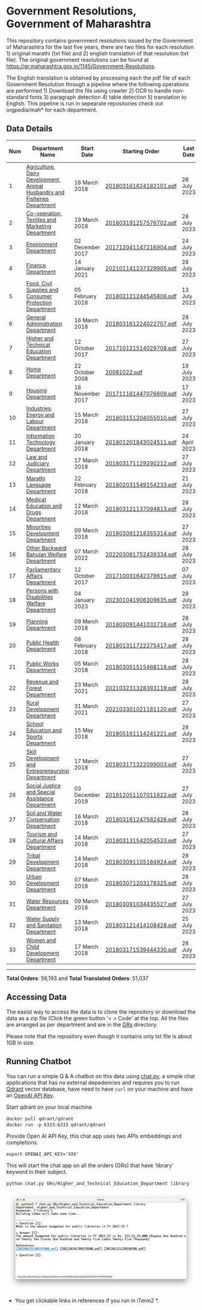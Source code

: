 # Government Resolutions, Government of Maharashtra

This repository contains government resolutions issued by the Government of Maharashtra for the last five years, there are two files for each resolution 1) original marathi (txt file) and 2) english translation of that resolution (txt file). The original government resolutions can be found at https://gr.maharashtra.gov.in/1145/Government-Resolutions.


The English translation is obtained by processing each the pdf file of each Government Resolution through a pipeline where the following operations are performed 1) Download the file using crawler 2) OCR to handle non-standard fonts 3) paragraph detection 4) table  detection 5) translation to English. This pipeline is run in sepearate repositories check out orgpedia/mah* for each department.


## Data Details

| Num | Department Name | Start Date | Starting Order | Last Date | Last Order | Last Crawl Date | # Marathi Orders | # Translated Orders |
| --- | --------------- | ---------- | -------------- | --------- | ---------- | --------------- | ---------------- | ------------------- |
| 1 | [Agriculture, Dairy Development, Animal Husbandry and Fisheries Department](GRs/Agriculture,_Dairy_Development,_Animal_Husbandry_and_Fisheries_Department) | 16 March 2018 | [201803161624182101.pdf](https://gr.maharashtra.gov.in/Site/Upload/Government%20Resolutions/English/201803161624182101.pdf) | 28 July 2023 | [202307281837230801.pdf](https://gr.maharashtra.gov.in/Site/Upload/Government%20Resolutions/English/202307281837230801.pdf) | 29-Jul-2023 | 3394 | 3335 |
| 2 | [Co-operation, Textiles and Marketing Department](GRs/Co-operation,_Textiles_and_Marketing_Department) | 19 March 2018 | [201803191257576702.pdf](https://gr.maharashtra.gov.in/Site/Upload/Government%20Resolutions/English/201803191257576702.pdf) | 28 July 2023 | [202307281712000402.pdf](https://gr.maharashtra.gov.in/Site/Upload/Government%20Resolutions/English/202307281712000402.pdf) | 29-Jul-2023 | 2130 | 2093 |
| 3 | [Environment Department](GRs/Environment_Department) | 02 December 2017 | [201712041147216904.pdf](https://gr.maharashtra.gov.in/Site/Upload/Government%20Resolutions/English/201712041147216904.pdf) | 24 July 2023 | [202307241728374104.pdf](https://gr.maharashtra.gov.in/Site/Upload/Government%20Resolutions/English/202307241728374104.pdf) | 29-Jul-2023 | 299 | 292 |
| 4 | [Finance Department](GRs/Finance_Department) | 14 January 2021 | [202101141237329905.pdf](https://gr.maharashtra.gov.in/Site/Upload/Government%20Resolutions/English/202101141237329905.pdf) | 28 July 2023 | [202307281705553705.pdf](https://gr.maharashtra.gov.in/Site/Upload/Government%20Resolutions/English/202307281705553705.pdf) | 29-Jul-2023 | 530 | 525 |
| 5 | [Food, Civil Supplies and Consumer Protection Department](GRs/Food,_Civil_Supplies_and_Consumer_Protection_Department) | 05 February 2018 | [201802121244545806.pdf](https://gr.maharashtra.gov.in/Site/Upload/Government%20Resolutions/English/201802121244545806.pdf) | 13 July 2023 | [202307131713028806.pdf](https://gr.maharashtra.gov.in/Site/Upload/Government%20Resolutions/English/202307131713028806.pdf) | 15-Jul-2023 | 856 | 848 |
| 6 | [General Administration Department](GRs/General_Administration_Department) | 16 March 2018 | [201803161224022707.pdf](https://gr.maharashtra.gov.in/Site/Upload/Government%20Resolutions/English/201803161224022707.pdf) | 28 July 2023 | [202307281755065707.pdf](https://gr.maharashtra.gov.in/Site/Upload/Government%20Resolutions/English/202307281755065707.pdf) | 29-Jul-2023 | 3729 | 3710 |
| 7 | [Higher and Technical Education Department](GRs/Higher_and_Technical_Education_Department) | 12 October 2017 | [201710121514029708.pdf](https://gr.maharashtra.gov.in/Site/Upload/Government%20Resolutions/English/201710121514029708.pdf) | 27 July 2023 | [202307271308449408.pdf](https://gr.maharashtra.gov.in/Site/Upload/Government%20Resolutions/English/202307271308449408.pdf) | 29-Jul-2023 | 2158 | 2148 |
| 8 | [Home Department](GRs/Home_Department) | 22 October 2008 | [20081022.pdf](https://gr.maharashtra.gov.in/Site/Upload/Government%20Resolutions/English/20081022.pdf) | 19 July 2023 | [202307281336477429.pdf](https://gr.maharashtra.gov.in/Site/Upload/Government%20Resolutions/English/202307281336477429.pdf) | 29-Jul-2023 | 7801 | 3257 |
| 9 | [Housing Department](GRs/Housing_Department) | 16 November 2017 | [201711161447076609.pdf](https://gr.maharashtra.gov.in/Site/Upload/Government%20Resolutions/English/201711161447076609.pdf) | 17 July 2023 | [202307181324002409.pdf](https://gr.maharashtra.gov.in/Site/Upload/Government%20Resolutions/English/202307181324002409.pdf) | 21-Jul-2023 | 304 | 300 |
| 10 | [Industries, Energy and Labour Department](GRs/Industries,_Energy_and_Labour_Department) | 15 March 2018 | [201803151204055010.pdf](https://gr.maharashtra.gov.in/Site/Upload/Government%20Resolutions/English/201803151204055010.pdf) | 27 July 2023 | [202307271848020510.pdf](https://gr.maharashtra.gov.in/Site/Upload/Government%20Resolutions/English/202307271848020510.pdf) | 29-Jul-2023 | 1600 | 1595 |
| 11 | [Information Technology Department](GRs/Information_Technology_Department) | 20 January 2018 | [201801201843024511.pdf](https://gr.maharashtra.gov.in/Site/Upload/Government%20Resolutions/English/201801201843024511.pdf) | 24 April 2023 | [202304241816282211.pdf](https://gr.maharashtra.gov.in/Site/Upload/Government%20Resolutions/English/202304241816282211.pdf) | 28-May-2023 | 107 | 107 |
| 12 | [Law and Judiciary Department](GRs/Law_and_Judiciary_Department) | 17 March 2018 | [201803171129290212.pdf](https://gr.maharashtra.gov.in/Site/Upload/Government%20Resolutions/English/201803171129290212.pdf) | 27 July 2023 | [202307281219583112.pdf](https://gr.maharashtra.gov.in/Site/Upload/Government%20Resolutions/English/202307281219583112.pdf) | 29-Jul-2023 | 1519 | 1504 |
| 13 | [Marathi Language Department](GRs/Marathi_Language_Department) | 22 February 2018 | [201802031549154233.pdf](https://gr.maharashtra.gov.in/Site/Upload/Government%20Resolutions/English/201802031549154233.pdf) | 21 July 2023 | [202307211300189433.pdf](https://gr.maharashtra.gov.in/Site/Upload/Government%20Resolutions/English/202307211300189433.pdf) | 21-Jul-2023 | 290 | 288 |
| 14 | [Medical Education and Drugs Department](GRs/Medical_Education_and_Drugs_Department) | 12 March 2018 | [201803121137094813.pdf](https://gr.maharashtra.gov.in/Site/Upload/Government%20Resolutions/English/201803121137094813.pdf) | 28 July 2023 | [202307281136168613.pdf](https://gr.maharashtra.gov.in/Site/Upload/Government%20Resolutions/English/202307281136168613.pdf) | 29-Jul-2023 | 873 | 829 |
| 15 | [Minorities Development Department](GRs/Minorities_Development_Department) | 09 March 2018 | [201803091218355314.pdf](https://gr.maharashtra.gov.in/Site/Upload/Government%20Resolutions/English/201803091218355314.pdf) | 27 July 2023 | [202307271711160914.pdf](https://gr.maharashtra.gov.in/Site/Upload/Government%20Resolutions/English/202307271711160914.pdf) | 29-Jul-2023 | 801 | 797 |
| 16 | [Other Backward Bahujan Welfare Department](GRs/Other_Backward_Bahujan_Welfare_Department) | 07 March 2022 | [202203081752439334.pdf](https://gr.maharashtra.gov.in/Site/Upload/Government%20Resolutions/English/202203081752439334.pdf) | 28 July 2023 | [202307281739317434.pdf](https://gr.maharashtra.gov.in/Site/Upload/Government%20Resolutions/English/202307281739317434.pdf) | 29-Jul-2023 | 266 | 265 |
| 17 | [Parliamentary Affairs Department](GRs/Parliamentary_Affairs_Department) | 12 October 2017 | [201710031642378615.pdf](https://gr.maharashtra.gov.in/Site/Upload/Government%20Resolutions/English/201710031642378615.pdf) | 07 July 2023 | [202307071223304115.pdf](https://gr.maharashtra.gov.in/Site/Upload/Government%20Resolutions/English/202307071223304115.pdf) | 09-Jul-2023 | 101 | 101 |
| 18 | [Persons with Disabilities Welfare Department](GRs/Persons_with_Disabilities_Welfare_Department) | 04 January 2023 | [202301041906309635.pdf](https://gr.maharashtra.gov.in/Site/Upload/Government%20Resolutions/English/202301041906309635.pdf) | 28 July 2023 | [202307281840040935.pdf](https://gr.maharashtra.gov.in/Site/Upload/Government%20Resolutions/English/202307281840040935.pdf) | 29-Jul-2023 | 20 | 20 |
| 19 | [Planning Department](GRs/Planning_Department) | 09 March 2018 | [201803091441032716.pdf](https://gr.maharashtra.gov.in/Site/Upload/Government%20Resolutions/English/201803091441032716.pdf) | 28 July 2023 | [202307281516570316.pdf](https://gr.maharashtra.gov.in/Site/Upload/Government%20Resolutions/English/202307281516570316.pdf) | 29-Jul-2023 | 1282 | 1263 |
| 20 | [Public Health Department](GRs/Public_Health_Department) | 08 February 2018 | [201801311722275417.pdf](https://gr.maharashtra.gov.in/Site/Upload/Government%20Resolutions/English/201801311722275417.pdf) | 28 July 2023 | [202307281420107817.pdf](https://gr.maharashtra.gov.in/Site/Upload/Government%20Resolutions/English/202307281420107817.pdf) | 29-Jul-2023 | 4831 | 4794 |
| 21 | [Public Works Department](GRs/Public_Works_Department) | 05 March 2018 | [201803051515468118.pdf](https://gr.maharashtra.gov.in/Site/Upload/Government%20Resolutions/English/201803051515468118.pdf) | 28 July 2023 | [202307281553321818.pdf](https://gr.maharashtra.gov.in/Site/Upload/Government%20Resolutions/English/202307281553321818.pdf) | 29-Jul-2023 | 2734 | 2725 |
| 22 | [Revenue and Forest Department](GRs/Revenue_and_Forest_Department) | 23 March 2021 | [202103231328393119.pdf](https://gr.maharashtra.gov.in/Site/Upload/Government%20Resolutions/English/202103231328393119.pdf) | 28 July 2023 | [202307281917526619.pdf](https://gr.maharashtra.gov.in/Site/Upload/Government%20Resolutions/English/202307281917526619.pdf) | 29-Jul-2023 | 2265 | 2241 |
| 23 | [Rural Development Department](GRs/Rural_Development_Department) | 31 March 2021 | [202103301021181120.pdf](https://gr.maharashtra.gov.in/Site/Upload/Government%20Resolutions/English/202103301021181120.pdf) | 27 July 2023 | [202307271837299920.pdf](https://gr.maharashtra.gov.in/Site/Upload/Government%20Resolutions/English/202307271837299920.pdf) | 29-Jul-2023 | 1119 | 1003 |
| 24 | [School Education and Sports Department](GRs/School_Education_and_Sports_Department) | 15 May 2018 | [201805161114241221.pdf](https://gr.maharashtra.gov.in/Site/Upload/Government%20Resolutions/English/201805161114241221.pdf) | 28 July 2023 | [202307281748300621.pdf](https://gr.maharashtra.gov.in/Site/Upload/Government%20Resolutions/English/202307281748300621.pdf) | 29-Jul-2023 | 3025 | 3007 |
| 25 | [Skill Development and Entrepreneurship Department](GRs/Skill_Development_and_Entrepreneurship_Department) | 17 March 2018 | [201803171322099003.pdf](https://gr.maharashtra.gov.in/Site/Upload/Government%20Resolutions/English/201803171322099003.pdf) | 27 July 2023 | [202307271620290903.pdf](https://gr.maharashtra.gov.in/Site/Upload/Government%20Resolutions/English/202307271620290903.pdf) | 29-Jul-2023 | 800 | 798 |
| 26 | [Social Justice and Special Assistance Department](GRs/Social_Justice_and_Special_Assistance_Department) | 03 December 2019 | [201912051107011622.pdf](https://gr.maharashtra.gov.in/Site/Upload/Government%20Resolutions/English/201912051107011622.pdf) | 27 July 2023 | [202307281155291622.pdf](https://gr.maharashtra.gov.in/Site/Upload/Government%20Resolutions/English/202307281155291622.pdf) | 29-Jul-2023 | 1061 | 1058 |
| 27 | [Soil and Water Conservation Department](GRs/Soil_and_Water_Conservation_Department) | 16 March 2018 | [201803161247582426.pdf](https://gr.maharashtra.gov.in/Site/Upload/Government%20Resolutions/English/201803161247582426.pdf) | 28 July 2023 | [202307281622421926.pdf](https://gr.maharashtra.gov.in/Site/Upload/Government%20Resolutions/English/202307281622421926.pdf) | 29-Jul-2023 | 1663 | 1588 |
| 28 | [Tourism and Cultural Affairs Department](GRs/Tourism_and_Cultural_Affairs_Department) | 14 March 2018 | [201803131542054523.pdf](https://gr.maharashtra.gov.in/Site/Upload/Government%20Resolutions/English/201803131542054523.pdf) | 27 July 2023 | [202307271519111523.pdf](https://gr.maharashtra.gov.in/Site/Upload/Government%20Resolutions/English/202307271519111523.pdf) | 29-Jul-2023 | 702 | 695 |
| 29 | [Tribal Development Department](GRs/Tribal_Development_Department) | 14 March 2018 | [201803091105184924.pdf](https://gr.maharashtra.gov.in/Site/Upload/Government%20Resolutions/English/201803091105184924.pdf) | 28 July 2023 | [202307281528293124.pdf](https://gr.maharashtra.gov.in/Site/Upload/Government%20Resolutions/English/202307281528293124.pdf) | 29-Jul-2023 | 1598 | 1578 |
| 30 | [Urban Development Department](GRs/Urban_Development_Department) | 07 March 2018 | [201803071203178325.pdf](https://gr.maharashtra.gov.in/Site/Upload/Government%20Resolutions/English/201803071203178325.pdf) | 28 July 2023 | [202307281137509925.pdf](https://gr.maharashtra.gov.in/Site/Upload/Government%20Resolutions/English/202307281137509925.pdf) | 29-Jul-2023 | 1968 | 1964 |
| 31 | [Water Resources Department](GRs/Water_Resources_Department) | 09 March 2018 | [201803091034435527.pdf](https://gr.maharashtra.gov.in/Site/Upload/Government%20Resolutions/English/201803091034435527.pdf) | 27 July 2023 | [202307271652035627.pdf](https://gr.maharashtra.gov.in/Site/Upload/Government%20Resolutions/English/202307271652035627.pdf) | 29-Jul-2023 | 2212 | 2204 |
| 32 | [Water Supply and Sanitation Department](GRs/Water_Supply_and_Sanitation_Department) | 13 March 2018 | [201803121414108428.pdf](https://gr.maharashtra.gov.in/Site/Upload/Government%20Resolutions/English/201803121414108428.pdf) | 25 July 2023 | [202307251239054828.pdf](https://gr.maharashtra.gov.in/Site/Upload/Government%20Resolutions/English/202307251239054828.pdf) | 29-Jul-2023 | 3080 | 3050 |
| 33 | [Women and Child Development Department](GRs/Women_and_Child_Development_Department) | 17 March 2018 | [201803171539444330.pdf](https://gr.maharashtra.gov.in/Site/Upload/Government%20Resolutions/English/201803171539444330.pdf) | 28 July 2023 | [202307281246514930.pdf](https://gr.maharashtra.gov.in/Site/Upload/Government%20Resolutions/English/202307281246514930.pdf) | 29-Jul-2023 | 1075 | 1055 |
----------------------------------------------------------------------------------------------------

**Total Orders**: 56,193 and **Total Translated Orders**: 51,037
## Accessing Data

The easist way to access the data is to clone the repository or download the data as a zip file (Click the green button '< > Code' at the top. All the files are arranged as per department and are in the [GRs](GRs) directory.

Please note that the repository even though it contains only txt file is about 1GB in size.

## Running Chatbot

You can run a simple Q & A chatbot on this data using [chat.py](chat.py), a simple chat applications that has no external depedencies and requires you to run [Qdrant](https://qdrant.tech/) vector database, have need to have `curl` on your machine and have an [OpenAI API Key](https://help.openai.com/en/articles/4936850-where-do-i-find-my-secret-api-key).

Start qdrant on your local machine
```shell
docker pull qdrant/qdrant
docker run -p 6333:6333 qdrant/qdrant
```

Provide Open AI API Key, this chat app uses two APIs embeddings and completions.
```shell
export OPENAI_API_KEY='XXX'
```

This will start the chat app on all the orders (GRs) that have 'library' keyword in their subject.

```shell
python chat.py GRs/Higher_and_Technical_Education_Department library
```

![screenshot of running chat.py](screenshot.png)

* You get clickable links in references if you run in iTerm2 *.









